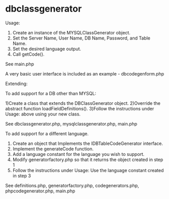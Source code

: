 # dbclassgenerator

Usage:

1) Create an instance of the MYSQLClassGenerator object.
2) Set the Server Name, User Name, DB Name, Password, and Table Name.
3) Set the desired language output.
4) Call getCode().

See main.php

A very basic user interface is included as an example - dbcodegenform.php


Extending:

To add support for a DB other than MYSQL:

1)Create a class that extends the DBClassGenerator object.
2)Override the abstract function loadFieldDefinitions().
3)Follow the instructions under Usage: above using your new class.

See dbclassgenerator.php, mysqlclassgenerator.php, main.php


To add support for a different language.

1) Create an object that Implements the IDBTableCodeGenerator interface.
2) Implement the generateCode function. 
3) Add a language constant for the language you wish to support.
4) Modify generatorfactory.php so that it returns the object created in step 1
5) Follow the instructions under Usage: Use the language constant created in step 3

See definitions.php, generatorfactory.php, codegenerators.php, phpcodegenerator.php, main.php
